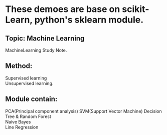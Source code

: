 # These demoes are base on scikit-Learn, python's sklearn module.  
## Topic: Machine Learning  
MachineLearning Study Note.  
## Method:
Supervised learning  
Unsupervised learning.    
## Module contain:  
PCA(Principal component analysis)
SVM(Support Vector Machine)
Decision Tree & Random Forest  
Naive Bayes  
Line Regression
